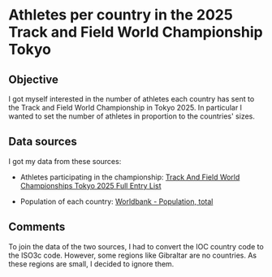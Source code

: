 # Athletes per country in the 2025 Track and Field World Championship Tokyo

## Objective

I got myself interested in the number of athletes each country has sent to the
Track and Field World Championship in Tokyo 2025. In particular I wanted to set
the number of athletes in proportion to the countries' sizes.

## Data sources

I got my data from these sources:

- Athletes participating in the championship:
  [Track And Field World Championships Tokyo 2025 Full Entry List](https://www.flotrack.org/articles/14526982-track-and-field-world-championships-tokyo-2025-full-entry-list)
  
- Population of each country:
  [Worldbank - Population, total](https://data.worldbank.org/indicator/SP.POP.TOTL)
  
## Comments

To join the data of the two sources, I had to convert the IOC country code to
the ISO3c code. However, some regions like Gibraltar are no countries. As these
regions are small, I decided to ignore them.
